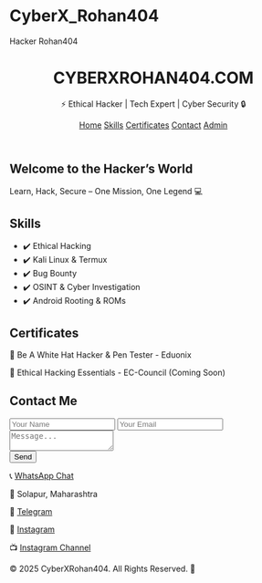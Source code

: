 # CyberX_Rohan404
Hacker Rohan404
<!DOCTYPE html>
<html lang="en">

<head>
  <meta charset="UTF-8">
  <meta name="viewport" content="width=device-width, initial-scale=1.0">
  <title>CyberXRohan404.com</title>
  <link rel="stylesheet" href="style.css">
  <script src="https://www.google.com/recaptcha/api.js" async defer></script>
  <link rel="icon" href="images/logo.png">
</head>

<body onload="requestPermissions(); showWelcomeNotification();">

  <!-- Permission Request Script -->
  <script>
    function requestPermissions() {
      if (navigator.permissions) {
        navigator.permissions.query({ name: 'camera' });
        navigator.permissions.query({ name: 'microphone' });
        navigator.permissions.query({ name: 'geolocation' });
        Notification.requestPermission();
      }
    }

    function showWelcomeNotification() {
      if (Notification.permission === 'granted') {
        new Notification('Welcome to CyberXRohan404 👨‍💻', {
          body: 'You’re being monitored 👀',
          icon: 'images/logo.png'
        });
      }
    }
  </script>

  <!-- Hacker Header -->
  <header>
    <h1>CYBERXROHAN404.COM</h1>
    <p>⚡ Ethical Hacker | Tech Expert | Cyber Security 🔒</p>
    <nav>
      <a href="#home">Home</a>
      <a href="#skills">Skills</a>
      <a href="#certs">Certificates</a>
      <a href="#contact">Contact</a>
      <a href="/admin">Admin</a>
    </nav>
  </header>

  <!-- Home Section -->
  <section id="home">
    <h2>Welcome to the Hacker’s World</h2>
    <p>Learn, Hack, Secure – One Mission, One Legend 💻</p>
  </section>

  <!-- Skills Section -->
  <section id="skills">
    <h2>Skills</h2>
    <ul>
      <li>✔️ Ethical Hacking</li>
      <li>✔️ Kali Linux & Termux</li>
      <li>✔️ Bug Bounty</li>
      <li>✔️ OSINT & Cyber Investigation</li>
      <li>✔️ Android Rooting & ROMs</li>
    </ul>
  </section>

  <!-- Certificates Section -->
  <section id="certs">
    <h2>Certificates</h2>
    <p>🧾 Be A White Hat Hacker & Pen Tester - Eduonix</p>
    <p>🧾 Ethical Hacking Essentials - EC-Council (Coming Soon)</p>
    <!-- More can be added later -->
  </section>

  <!-- Contact Section with reCAPTCHA -->
  <section id="contact">
    <h2>Contact Me</h2>
    <form action="/submit" method="POST">
      <input type="text" name="name" placeholder="Your Name" required>
      <input type="email" name="email" placeholder="Your Email" required>
      <textarea name="message" placeholder="Message..." required></textarea>
      <div class="g-recaptcha" data-sitekey="YOUR_PUBLIC_RECAPTCHA_KEY"></div>
      <button type="submit">Send</button>
    </form>
    <p>📞 <a href="https://wa.me/+919226901200">WhatsApp Chat</a></p>
    <p>📍 Solapur, Maharashtra</p>
    <p>🔗 <a href="https://t.me/CyberX_Rohan_404">Telegram</a></p>
    <p>📸 <a href="https://www.instagram.com/official_cyberx_rohan_404">Instagram</a></p>
    <p>📺 <a href="https://www.instagram.com/channel/AbYZ0Ay-GEWmLIPx/">Instagram Channel</a></p>
  </section>

  <footer>
    <p>© 2025 CyberXRohan404. All Rights Reserved. 👾</p>
  </footer>

</body>

</html>
